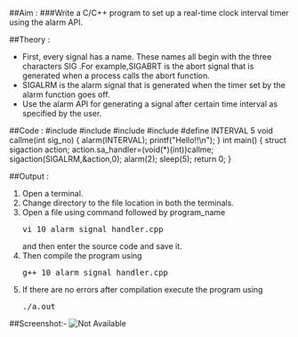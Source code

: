 ##Aim :
###Write a C/C++ program to set up a real-time clock interval timer using the alarm API.

##Theory :
<ul>
<li>First, every signal has a name. These names all begin with the three characters SIG .For example,SIGABRT is the abort signal that is generated when a process calls the abort function.</li>
<li>SIGALRM is the alarm signal that is generated when the timer set by the alarm function goes off.</li>
<li>Use the alarm API for generating a signal after certain time interval as specified by the user.</li>
</ul>
##Code :
	 #include<stdio.h>
	 #include<stdlib.h>
	 #include<unistd.h>
	 #include<signal.h>
	 #define INTERVAL 5
	 void callme(int sig_no)
	 {
		alarm(INTERVAL);
		printf("Hello!!\n");
	 }
	 int main()
	 {
		struct sigaction action;
		action.sa_handler=(void(*)(int))callme;
		sigaction(SIGALRM,&action,0);
		alarm(2);
		sleep(5);
		return 0;
	 }

##Output :
<ol>
<li>Open a terminal.</li>
<li>Change directory to the file location in both the terminals.</li>
<li>Open a file using command followed by program_name <pre>vi 10_alarm_signal_handler.cpp </pre> and then enter the source code and save it.</li>
<li>Then compile the program using <pre>g++ 10_alarm_signal_handler.cpp</pre></li>
 <li>If there are no errors after compilation execute the program using <pre>./a.out</pre> </li>
</ol>

##Screenshot:-
![Not Available](10Output.png)
